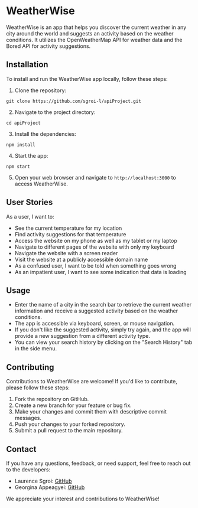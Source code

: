 # WeatherWise

WeatherWise is an app that helps you discover the current weather in any city around the world and suggests an activity based on the weather conditions. It utilizes the OpenWeatherMap API for weather data and the Bored API for activity suggestions.

## Installation

To install and run the WeatherWise app locally, follow these steps:

1. Clone the repository:

```
git clone https://github.com/sgroi-l/apiProject.git
```

2. Navigate to the project directory:

```
cd apiProject
```

3. Install the dependencies:

```
npm install
```
 
4. Start the app:

```
npm start
```

5. Open your web browser and navigate to `http://localhost:3000` to access WeatherWise.

## User Stories
As a user, I want to:
* See the current temperature for my location
* Find activity suggestions for that temperature
* Access the website on my phone as well as my tablet or my laptop
* Navigate to different pages of the website with only my keyboard
* Navigate the website with a screen reader
* Visit the website at a publicly accessible domain name
* As a confused user, I want to be told when something goes wrong
* As an impatient user, I want to see some indication that data is loading

## Usage

- Enter the name of a city in the search bar to retrieve the current weather information and receive a suggested activity based on the weather conditions.
- The app is accessible via keyboard, screen, or mouse navigation.
- If you don't like the suggested activity, simply try again, and the app will provide a new suggestion from a different activity type.
- You can view your search history by clicking on the "Search History" tab in the side menu.

## Contributing

Contributions to WeatherWise are welcome! If you'd like to contribute, please follow these steps:

1. Fork the repository on GitHub.
2. Create a new branch for your feature or bug fix.
3. Make your changes and commit them with descriptive commit messages.
4. Push your changes to your forked repository.
5. Submit a pull request to the main repository.

## Contact

If you have any questions, feedback, or need support, feel free to reach out to the developers:

- Laurence Sgroi: [GitHub](https://github.com/sgroi-l)
- Georgina Appeagyei: [GitHub](https://github.com/generateGeorgina)

We appreciate your interest and contributions to WeatherWise!





